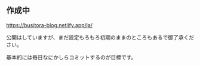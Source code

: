 ## 作成中

https://busitora-blog.netlify.app/ja/

公開はしていますが、まだ設定もろもろ初期のままのところもあるで御了承ください。

基本的には毎日なにかしらコミットするのが目標です。

